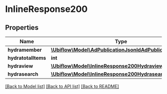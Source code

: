# InlineResponse200

## Properties
Name | Type | Description | Notes
------------ | ------------- | ------------- | -------------
**hydramember** | [**\Ubiflow\Model\AdPublicationJsonldAdPublicationRead[]**](AdPublicationJsonldAdPublicationRead.md) |  | 
**hydratotalItems** | **int** |  | [optional] 
**hydraview** | [**\Ubiflow\Model\InlineResponse200Hydraview**](InlineResponse200Hydraview.md) |  | [optional] 
**hydrasearch** | [**\Ubiflow\Model\InlineResponse200Hydrasearch**](InlineResponse200Hydrasearch.md) |  | [optional] 

[[Back to Model list]](../../README.md#documentation-for-models) [[Back to API list]](../../README.md#documentation-for-api-endpoints) [[Back to README]](../../README.md)

